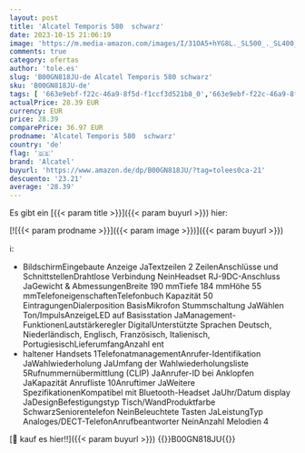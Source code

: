 ```yaml
---
layout: post
title: 'Alcatel Temporis 580  schwarz'
date: 2023-10-15 21:06:19
image: 'https://m.media-amazon.com/images/I/31OA5+hYG8L._SL500_._SL400_.jpg'
comments: true
category: ofertas
author: 'tole.es'
slug: 'B00GN818JU-de Alcatel Temporis 580 schwarz'
sku: 'B00GN818JU-de'
tags: [ '663e9ebf-f22c-46a9-8f5d-f1ccf3d521b8_0','663e9ebf-f22c-46a9-8f5d-f1ccf3d521b8_9901','Analoge & DECT Telefone','Arborist Merchandising Root','Elektronik & Foto','Elektronik & Foto: Produkte mit Umwelt-Label','Festnetztelefone, VoIP & Zubehör','Schnurgebundene Festnetztelefone','Schnurgebundene Festnetztelefone ohne Anrufbeantworter','Self Service','Special Features Stores','alcatel','🇩🇪', ]
actualPrice: 28.39 EUR
currency: EUR
price: 28.39
comparePrice: 36.97 EUR
prodname: 'Alcatel Temporis 580  schwarz'
country: 'de'
flag: '🇩🇪'
brand: 'Alcatel'
buyurl: 'https://www.amazon.de/dp/B00GN818JU/?tag=tolees0ca-21'
descuento: '23.21'
average: '28.39'
---
```


Es gibt ein [{{< param title >}}]({{< param buyurl >}}) hier:

[![{{< param prodname >}}]({{< param image >}})]({{< param buyurl >}})

ℹ️:

- BildschirmEingebaute Anzeige JaTextzeilen 2 ZeilenAnschlüsse und SchnittstellenDrahtlose Verbindung NeinHeadset RJ-9DC-Anschluss JaGewicht & AbmessungenBreite 190 mmTiefe 184 mmHöhe 55 mmTelefoneigenschaftenTelefonbuch Kapazität 50 EintragungenDialerposition BasisMikrofon Stummschaltung JaWählen Ton/ImpulsAnzeigeLED auf Basisstation JaManagement-FunktionenLautstärkeregler DigitalUnterstützte Sprachen Deutsch, Niederländisch, Englisch, Französisch, Italienisch, PortugiesischLieferumfangAnzahl ent
- haltener Handsets 1TelefonatmanagementAnrufer-Identifikation JaWahlwiederholung JaUmfang der Wahlwiederholungsliste 5Rufnummernübermittlung (CLIP) JaAnrufer-ID bei Anklopfen JaKapazität Anrufliste 10Anruftimer JaWeitere SpezifikationenKompatibel mit Bluetooth-Headset JaUhr/Datum display JaDesignBefestigungstyp Tisch/WandProduktfarbe SchwarzSeniorentelefon NeinBeleuchtete Tasten JaLeistungTyp Analoges/DECT-TelefonAnrufbeantworter NeinAnzahl Melodien 4

[🛒 kauf es hier!!]({{< param buyurl >}})
{{<world>}}B00GN818JU{{</world>}}
